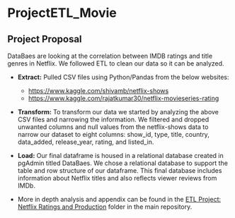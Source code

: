 # ProjectETL_Movie

## Project Proposal 

DataBaes are looking at the correlation between IMDB ratings and title genres in Netflix. We followed ETL to clean our data so it can be analyzed.   

* **Extract:** Pulled CSV files using Python/Pandas from the below websites:
  - https://www.kaggle.com/shivamb/netflix-shows
  - https://www.kaggle.com/rajatkumar30/netflix-movieseries-rating

* **Transform:**  To transform our data we started by analyzing the above CSV files and narrowing the information. We filtered and dropped unwanted columns and null values from the netflix-shows data to narrow our dataset to eight columns: show_id, type, title, country, data_added, release_year, rating, and listed_in.

* **Load:** Our final dataframe is housed in a relational database created in pgAdmin titled DataBaes. We chose a relational database to support the table and row structure of our dataframe. This final database includes information about Netflix titles and also reflects viewer reviews from IMDb.
* More in depth analysis and appendix can be found in the <ins>ETL Project: Netflix Ratings and Production</ins> folder in the main repository.
